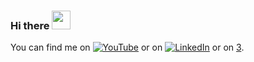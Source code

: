 ### Hi there <img src="https://raw.githubusercontent.com/MartinHeinz/MartinHeinz/master/wave.gif" width="30px">
<!-- Actual text -->

You can find me on [![YouTube][1.2]][1] or on [![LinkedIn][2.2]][2] or on [3].

[1.2]: https://cdn.emojidex.com/emoji/hdpi/YouTube.png
[2.2]: https://raw.githubusercontent.com/MartinHeinz/MartinHeinz/master/linkedin-3-16.png (LinkedIn icon without padding)

[1]: https://youtube.com/dkchannelgaming
[2]: https://www.linkedin.com/in/dw2kim/
[3]: https://www.daewonkim.ca/

<!--
**dw2kim/dw2kim** is a ✨ _special_ ✨ repository because its `README.md` (this file) appears on your GitHub profile.

Here are some ideas to get you started:

- 🔭 I’m currently working on ...
- 🌱 I’m currently learning ...
- 👯 I’m looking to collaborate on ...
- 🤔 I’m looking for help with ...
- 💬 Ask me about ...
- 📫 How to reach me: ...
- 😄 Pronouns: ...
- ⚡ Fun fact: ...
-->
